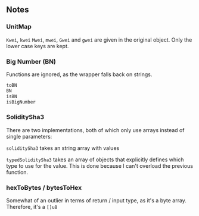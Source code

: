 ## Notes

### UnitMap
`Kwei`, `kwei` `Mwei`, `mwei`, `Gwei` and `gwei` are given in the original object.
Only the lower case keys are kept.

### Big Number (BN)
Functions are ignored, as the wrapper falls back on strings.
```markdown
toBN
BN
isBN
isBigNumber
```

### SoliditySha3
There are two implementations, both of which only use arrays instead of single parameters:

`soliditySha3` takes an string array with values

`typedSoliditySha3` takes an array of objects that explicitly defines which type 
to use for the value. This is done because I can't overload the previous function.

### hexToBytes / bytesToHex
Somewhat of an outlier in terms of return / input type, as it's a byte array.
Therefore, it's a `[]u8`
